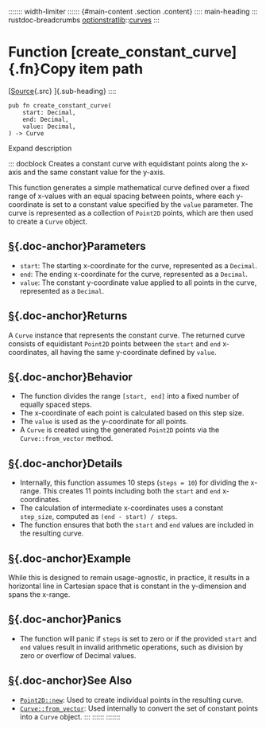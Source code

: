 ::::::: width-limiter
:::::: {#main-content .section .content}
:::: main-heading
::: rustdoc-breadcrumbs
[optionstratlib](../index.html)::[curves](index.html)
:::

# Function [create_constant_curve]{.fn}Copy item path

[[Source](../../src/optionstratlib/curves/utils.rs.html#145-159){.src}
]{.sub-heading}
::::

``` {.rust .item-decl}
pub fn create_constant_curve(
    start: Decimal,
    end: Decimal,
    value: Decimal,
) -> Curve
```

Expand description

::: docblock
Creates a constant curve with equidistant points along the x-axis and
the same constant value for the y-axis.

This function generates a simple mathematical curve defined over a fixed
range of x-values with an equal spacing between points, where each
y-coordinate is set to a constant value specified by the `value`
parameter. The curve is represented as a collection of `Point2D` points,
which are then used to create a `Curve` object.

## [§](#parameters){.doc-anchor}Parameters

- `start`: The starting x-coordinate for the curve, represented as a
  `Decimal`.
- `end`: The ending x-coordinate for the curve, represented as a
  `Decimal`.
- `value`: The constant y-coordinate value applied to all points in the
  curve, represented as a `Decimal`.

## [§](#returns){.doc-anchor}Returns

A `Curve` instance that represents the constant curve. The returned
curve consists of equidistant `Point2D` points between the `start` and
`end` x-coordinates, all having the same y-coordinate defined by
`value`.

## [§](#behavior){.doc-anchor}Behavior

- The function divides the range `[start, end]` into a fixed number of
  equally spaced steps.
- The x-coordinate of each point is calculated based on this step size.
- The `value` is used as the y-coordinate for all points.
- A `Curve` is created using the generated `Point2D` points via the
  `Curve::from_vector` method.

## [§](#details){.doc-anchor}Details

- Internally, this function assumes 10 steps (`steps = 10`) for dividing
  the x-range. This creates 11 points including both the `start` and
  `end` x-coordinates.
- The calculation of intermediate x-coordinates uses a constant
  `step_size`, computed as `(end - start) / steps`.
- The function ensures that both the `start` and `end` values are
  included in the resulting curve.

## [§](#example){.doc-anchor}Example

While this is designed to remain usage-agnostic, in practice, it results
in a horizontal line in Cartesian space that is constant in the
y-dimension and spans the x-range.

## [§](#panics){.doc-anchor}Panics

- The function will panic if `steps` is set to zero or if the provided
  `start` and `end` values result in invalid arithmetic operations, such
  as division by zero or overflow of Decimal values.

## [§](#see-also){.doc-anchor}See Also

- [`Point2D::new`](struct.Point2D.html#method.new "associated function optionstratlib::curves::Point2D::new"):
  Used to create individual points in the resulting curve.
- [`Curve::from_vector`](struct.Curve.html#method.from_vector "associated function optionstratlib::curves::Curve::from_vector"):
  Used internally to convert the set of constant points into a `Curve`
  object.
:::
::::::
:::::::
